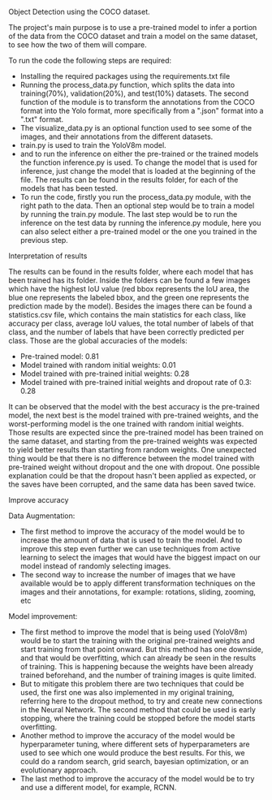 Object Detection using the COCO dataset.

The project's main purpose is to use a pre-trained model to infer a portion of the data from the COCO dataset and train a model on the same dataset, to see how the two of them will compare. 

To run the code the following steps are required:
* Installing the required packages using the requirements.txt file
* Running the process_data.py function, which splits the data into training(70%), validation(20%), and test(10%) datasets. The second function of the module is to transform the annotations from the COCO format into the Yolo format, more specifically from a ".json" format into a ".txt" format.
* The visualize_data.py is an optional function used to see some of the images, and their annotations from the different datasets.
* train.py is used to train the YoloV8m model.
* and to run the inference on either the pre-trained or the trained models the function inference.py is used. To change the model that is used for inference, just change the model that is loaded at the beginning of the file. The results can be found in the results folder, for each of the models that has been tested.
* To run the code, firstly you run the process_data.py module, with the right path to the data. Then an optional step would be to train a model by running the train.py module. The last step would be to run the inference on the test data by running the inference.py module, here you can also select either a pre-trained model or the one you trained in the previous step.


 Interpretation of results

The results can be found in the results folder, where each model that has been trained has its folder. Inside the folders can be found a few images which have the highest IoU value (red bbox represents the IoU area, the blue one represents the labeled bbox, and the green one represents the prediction made by the model).
Besides the images there can be found a statistics.csv file, which contains the main statistics for each class, like accuracy per class, average IoU values, the total number of labels of that class, and the number of labels that have been correctly predicted per class. Those are the global accuracies of the models:

* Pre-trained model: 0.81
* Model trained with random initial weights: 0.01
* Model trained with pre-trained initial weights: 0.28
* Model trained with pre-trained initial weights and dropout rate of 0.3: 0.28

It can be observed that the model with the best accuracy is the pre-trained model, the next best is the model trained with pre-trained weights, and the worst-performing model is the one trained with random initial weights. Those results are expected since the pre-trained model has been trained on the same dataset, and starting from the pre-trained weights was expected to yield better results than starting from random weights. One unexpected thing would be that there is no difference between the model trained with pre-trained weight without dropout and the one with dropout. One possible explanation could be that the dropout hasn't been applied as expected, or the saves have been corrupted, and the same data has been saved twice. 

 Improve accuracy

Data Augmentation:
* The first method to improve the accuracy of the model would be to increase the amount of data that is used to train the model. And to improve this step even further we can use techniques from active learning to select the images that would have the biggest impact on our model instead of randomly selecting images.
* The second way to increase the number of images that we have available would be to apply different transformation techniques on the images and their annotations, for example: rotations, sliding, zooming, etc

Model improvement:
* The first method to improve the model that is being used (YoloV8m) would be to start the training with the original pre-trained weights and start training from that point onward. But this method has one downside, and that would be overfitting, which can already be seen in the results of training. This is happening because the weights have been already trained beforehand, and the number of training images is quite limited.
* But to mitigate this problem there are two techniques that could be used, the first one was also implemented in my original training, referring here to the dropout method, to try and create new connections in the Neural Network. The second method that could be used is early stopping, where the training could be stopped before the model starts overfitting.
* Another method to improve the accuracy of the model would be hyperparameter tuning, where different sets of hyperparameters are used to see which one would produce the best results. For this, we could do a random search, grid search, bayesian optimization, or an evolutionary approach.
* The last method to improve the accuracy of the model would be to try and use a different model, for example, RCNN.
